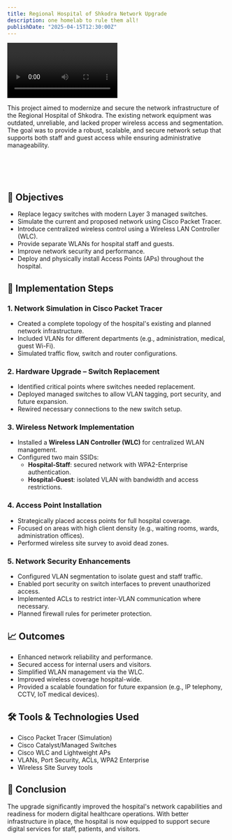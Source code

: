 ```yaml
---
title: Regional Hospital of Shkodra Network Upgrade
description: one homelab to rule them all!
publishDate: "2025-04-15T12:30:00Z"
---
```


<div class="flex justify-center my-4">
    <video controls width="50%" style="max-width: 400px;">
        <source src="/portfolio/src/content/public/wlans.mp4" type="video/mp4">
        Your browser does not support the video tag.
    </video>
</div>

This project aimed to modernize and secure the network infrastructure of the Regional Hospital of Shkodra. The existing network equipment was outdated, unreliable, and lacked proper wireless access and segmentation. The goal was to provide a robust, scalable, and secure network setup that supports both staff and guest access while ensuring administrative manageability.<br><br><br><br><br>

## 🏥 Objectives

- Replace legacy switches with modern Layer 3 managed switches.
- Simulate the current and proposed network using Cisco Packet Tracer.
- Introduce centralized wireless control using a Wireless LAN Controller (WLC).
- Provide separate WLANs for hospital staff and guests.
- Improve network security and performance.
- Deploy and physically install Access Points (APs) throughout the hospital.

## 🔧 Implementation Steps

### 1. Network Simulation in Cisco Packet Tracer
- Created a complete topology of the hospital's existing and planned network infrastructure.
- Included VLANs for different departments (e.g., administration, medical, guest Wi-Fi).
- Simulated traffic flow, switch and router configurations.

### 2. Hardware Upgrade – Switch Replacement
- Identified critical points where switches needed replacement.
- Deployed managed switches to allow VLAN tagging, port security, and future expansion.
- Rewired necessary connections to the new switch setup.

### 3. Wireless Network Implementation
- Installed a **Wireless LAN Controller (WLC)** for centralized WLAN management.
- Configured two main SSIDs:
  - **Hospital-Staff**: secured network with WPA2-Enterprise authentication.
  - **Hospital-Guest**: isolated VLAN with bandwidth and access restrictions.

### 4. Access Point Installation
- Strategically placed access points for full hospital coverage.
- Focused on areas with high client density (e.g., waiting rooms, wards, administration offices).
- Performed wireless site survey to avoid dead zones.

### 5. Network Security Enhancements
- Configured VLAN segmentation to isolate guest and staff traffic.
- Enabled port security on switch interfaces to prevent unauthorized access.
- Implemented ACLs to restrict inter-VLAN communication where necessary.
- Planned firewall rules for perimeter protection.

## 📈 Outcomes

- Enhanced network reliability and performance.
- Secured access for internal users and visitors.
- Simplified WLAN management via the WLC.
- Improved wireless coverage hospital-wide.
- Provided a scalable foundation for future expansion (e.g., IP telephony, CCTV, IoT medical devices).

## 🛠 Tools & Technologies Used

- Cisco Packet Tracer (Simulation)
- Cisco Catalyst/Managed Switches
- Cisco WLC and Lightweight APs
- VLANs, Port Security, ACLs, WPA2 Enterprise
- Wireless Site Survey tools

## 📌 Conclusion

The upgrade significantly improved the hospital's network capabilities and readiness for modern digital healthcare operations. With better infrastructure in place, the hospital is now equipped to support secure digital services for staff, patients, and visitors.

